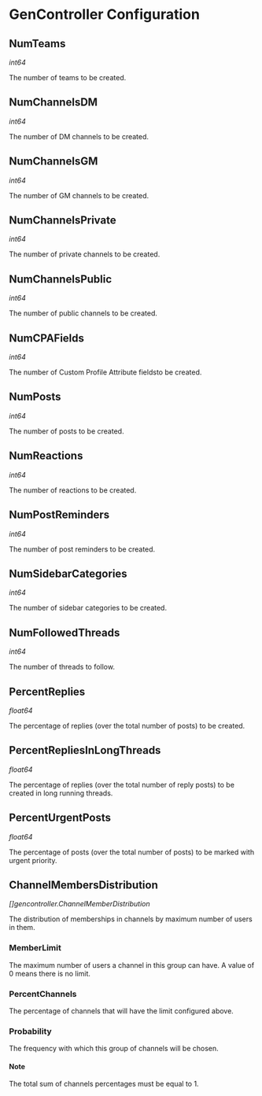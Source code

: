 # GenController Configuration

## NumTeams

*int64*

The number of teams to be created.

## NumChannelsDM

*int64*

The number of DM channels to be created.

## NumChannelsGM

*int64*

The number of GM channels to be created.

## NumChannelsPrivate

*int64*

The number of private channels to be created.

## NumChannelsPublic

*int64*

The number of public channels to be created.

## NumCPAFields

*int64*

The number of Custom Profile Attribute fieldsto be created.

## NumPosts

*int64*

The number of posts to be created.

## NumReactions

*int64*

The number of reactions to be created.

## NumPostReminders

*int64*

The number of post reminders to be created.

## NumSidebarCategories

*int64*

The number of sidebar categories to be created.

## NumFollowedThreads

*int64*

The number of threads to follow.

## PercentReplies

*float64*

The percentage of replies (over the total number of posts) to be created.

## PercentRepliesInLongThreads

*float64*

The percentage of replies (over the total number of reply posts) to be created in long running threads.

## PercentUrgentPosts

*float64*

The percentage of posts (over the total number of posts) to be marked with urgent priority.

## ChannelMembersDistribution

*[]gencontroller.ChannelMemberDistribution*

The distribution of memberships in channels by maximum number of users in them.

### MemberLimit

The maximum number of users a channel in this group can have. A value of 0 means there is no limit.

### PercentChannels

The percentage of channels that will have the limit configured above.

### Probability

The frequency with which this group of channels will be chosen.

#### Note

The total sum of channels percentages must be equal to 1.
